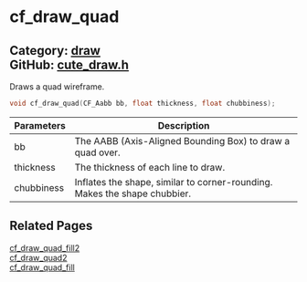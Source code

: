 [//]: # (This file is automatically generated by Cute Framework's docs parser.)
[//]: # (Do not edit this file by hand!)
[//]: # (See: https://github.com/RandyGaul/cute_framework/blob/master/samples/docs_parser.cpp)
[](../header.md ':include')

# cf_draw_quad

Category: [draw](/api_reference?id=draw)  
GitHub: [cute_draw.h](https://github.com/RandyGaul/cute_framework/blob/master/include/cute_draw.h)  
---

Draws a quad wireframe.

```cpp
void cf_draw_quad(CF_Aabb bb, float thickness, float chubbiness);
```

Parameters | Description
--- | ---
bb | The AABB (Axis-Aligned Bounding Box) to draw a quad over.
thickness | The thickness of each line to draw.
chubbiness | Inflates the shape, similar to corner-rounding. Makes the shape chubbier.

## Related Pages

[cf_draw_quad_fill2](/draw/cf_draw_quad_fill2.md)  
[cf_draw_quad2](/draw/cf_draw_quad2.md)  
[cf_draw_quad_fill](/draw/cf_draw_quad_fill.md)  
